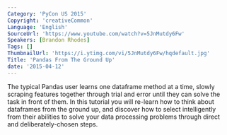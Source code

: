 ```yaml
---
Category: 'PyCon US 2015'
Copyright: 'creativeCommon'
Language: 'English'
SourceUrl: 'https://www.youtube.com/watch?v=5JnMutdy6Fw'
Speakers: [Brandon Rhodes]
Tags: []
ThumbnailUrl: 'https://i.ytimg.com/vi/5JnMutdy6Fw/hqdefault.jpg'
Title: 'Pandas From The Ground Up'
date: '2015-04-12'
---
```

The typical Pandas user learns one dataframe method at a time, slowly scraping features together through trial and error until they can solve the task in front of them. In this tutorial you will re-learn how to think about dataframes from the ground up, and discover how to select intelligently from their abilities to solve your data processing problems through direct and deliberately-chosen steps.
